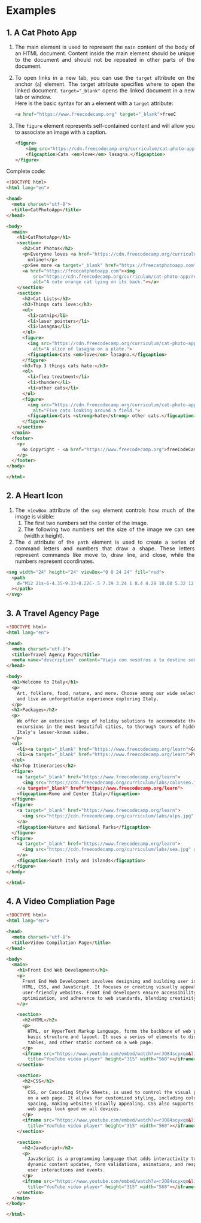 <div style="text-align: justify">

# Examples

## 1. A Cat Photo App

1. The main element is used to represent the <code>main</code> content of the body of an HTML document. Content inside the main element should be unique to the document and should not be repeated in other parts of the document.

2. To open links in a new tab, you can use the <code>target</code> attribute on the anchor (<code>a</code>) element. The target attribute specifies where to open the linked document. <code>target="_blank"</code> opens the linked document in a new tab or window. <br> Here is the basic syntax for an <code>a</code> element with a <code>target</code> attribute:

    ```html
    <a href="https://www.freecodecamp.org" target="_blank">freeC
    ```

3. The <code>figure</code> element represents self-contained content and will allow you to associate an image with a caption.


    ```html
    <figure>
        <img src="https://cdn.freecodecamp.org/curriculum/cat-photo-app/lasagna.jpg" alt="A slice of lasagna on a plate.">
        <figcaption>Cats <em>love</em> lasagna.</figcaption>
    </figure>
    ```

Complete code:


```html
<!DOCTYPE html>
<html lang="en">

<head>
  <meta charset="utf-8">
  <title>CatPhotoApp</title>
</head>

<body>
  <main>
    <h1>CatPhotoApp</h1>
    <section>
      <h2>Cat Photos</h2>
      <p>Everyone loves <a href="https://cdn.freecodecamp.org/curriculum/cat-photo-app/running-cats.jpg">cute cats</a>
        online!</p>
      <p>See more <a target="_blank" href="https://freecatphotoapp.com">cat photos</a> in our gallery.</p>
      <a href="https://freecatphotoapp.com"><img
          src="https://cdn.freecodecamp.org/curriculum/cat-photo-app/relaxing-cat.jpg"
          alt="A cute orange cat lying on its back."></a>
    </section>
    <section>
      <h2>Cat Lists</h2>
      <h3>Things cats love:</h3>
      <ul>
        <li>catnip</li>
        <li>laser pointers</li>
        <li>lasagna</li>
      </ul>
      <figure>
        <img src="https://cdn.freecodecamp.org/curriculum/cat-photo-app/lasagna.jpg"
          alt="A slice of lasagna on a plate.">
        <figcaption>Cats <em>love</em> lasagna.</figcaption>
      </figure>
      <h3>Top 3 things cats hate:</h3>
      <ol>
        <li>flea treatment</li>
        <li>thunder</li>
        <li>other cats</li>
      </ol>
      <figure>
        <img src="https://cdn.freecodecamp.org/curriculum/cat-photo-app/cats.jpg"
          alt="Five cats looking around a field.">
        <figcaption>Cats <strong>hate</strong> other cats.</figcaption>
      </figure>
    </section>
  </main>
  <footer>
    <p>
      No Copyright - <a href="https://www.freecodecamp.org">freeCodeCamp.org</a>
    </p>
  </footer>
</body>

</html>
```

## 2. A Heart Icon

1. The `viewBox` attribute of the `svg` element controls how much of the image is visible:
   1. The first two numbers set the center of the image.
   2. The following two numbers set the size of the image we can see (width x height).
2. The `d` attribute of the `path` element is used to create a series of command letters and numbers that draw a shape. These letters represent commands like move to, draw line, and close, while the numbers represent coordinates.

```html
<svg width="24" height="24" viewBox="0 0 24 24" fill="red">
  <path
    d="M12 21s-6-4.35-9.33-8.22C-.5 7.39 3.24 1 8.4 4.28 10.08 5.32 12 7.5 12 7.5s1.92-2.18 3.6-3.22C20.76 1 24.5 7.39 21.33 12.78 18 16.65 12 21 12 21z"
  ></path>
</svg>
```

## 3. A Travel Agency Page


```html
<!DOCTYPE html>
<html lang="en">

<head>
  <meta charset="utf-8">
  <title>Travel Agency Page</title>
  <meta name="description" content="Viaja con nosotros a tu destino soñado al mejor precio." />
</head>

<body>
  <h1>Welcome to Italy</h1>
  <p>
    Art, folklore, food, nature, and more. Choose among our wide selection of guided tours and excursions,
    and live an unforgettable experience exploring Italy.
  </p>
  <h2>Packages</h2>
  <p>
    We offer an extensive range of holiday solutions to accommodate the needs of all our clients. From daily
    excursions in the most beautiful cities, to thorough tours of hidden villages and medieval towns to discover
    Italy's lesser-known sides.
  </p>
  <ul>
    <li><a target="_blank" href="https://www.freecodecamp.org/learn">Group Travels</a></li>
    <li><a target="_blank" href="https://www.freecodecamp.org/learn">Private Tours</a></li>
  </ul>
  <h2>Top Itineraries</h2>
  <figure>
    <a target="_blank" href="https://www.freecodecamp.org/learn">
      <img src="https://cdn.freecodecamp.org/curriculum/labs/colosseo.jpg" alt="Coliseo romano">
    </a target="_blank" href="https://www.freecodecamp.org/learn">
    <figcaption>Rome and Center Italy</figcaption>
  </figure>
  <figure>
    <a target="_blank" href="https://www.freecodecamp.org/learn">
      <img src="https://cdn.freecodecamp.org/curriculum/labs/alps.jpg" alt="Alpes italianos">
    </a>
    <figcaption>Nature and National Parks</figcaption>
  </figure>
  <figure>
    <a target="_blank" href="https://www.freecodecamp.org/learn">
      <img src="https://cdn.freecodecamp.org/curriculum/labs/sea.jpg" alt="Costa italiana">
    </a>
    <figcaption>South Italy and Islands</figcaption>
  </figure>
</body>

</html>
```

## 4. A Video Compliation Page


```html
<!DOCTYPE html>
<html lang="en">

<head>
  <meta charset="utf-8">
  <title>Video Compilation Page</title>
</head>

<body>
  <main>
    <h1>Front End Web Development</h1>
    <p>
      Front End Web Development involves designing and building user interfaces of websites using 
      HTML, CSS, and JavaScript. It focuses on creating visually appealing, interactive, and 
      user-friendly websites. Front End developers ensure accessibility, performance 
      optimization, and adherence to web standards, blending creativity with technical expertise.
    </p>

    <section>
      <h2>HTML</h2>
      <p>
        HTML, or HyperText Markup Language, forms the backbone of web pages by defining their 
        basic structure and layout. It uses a series of elements to display text, images, lists, 
        tables, and other static content on a web page.
      </p>
      <iframe src="https://www.youtube.com/embed/watch?v=rJO84scyxqo&list=RDrJO84scyxqo&start_radio=1"
        title="YouTube video player" height="315" width="560"></iframe>
    </section>

    <section>
      <h2>CSS</h2>
      <p>
        CSS, or Cascading Style Sheets, is used to control the visual presentation of HTML elements
        on a web page. It allows for customized styling, including colors, fonts, layouts, and
        spacing, making websites visually appealing. CSS also supports responsive design, ensuring
        web pages look good on all devices.
      </p>
      <iframe src="https://www.youtube.com/embed/watch?v=rJO84scyxqo&list=RDrJO84scyxqo&start_radio=1"
        title="YouTube video player" height="315" width="560"></iframe>
    </section>

    <section>
      <h2>JavaScript</h2>
      <p>
        JavaScript is a programming language that adds interactivity to static web pages, enabling
        dynamic content updates, form validations, animations, and responsive behaviors based on
        user interactions and events.
      </p>
      <iframe src="https://www.youtube.com/embed/watch?v=rJO84scyxqo&list=RDrJO84scyxqo&start_radio=1"
        title="YouTube video player" height="315" width="560"></iframe>
    </section>
  </main>
</body>

</html>
```

</div>